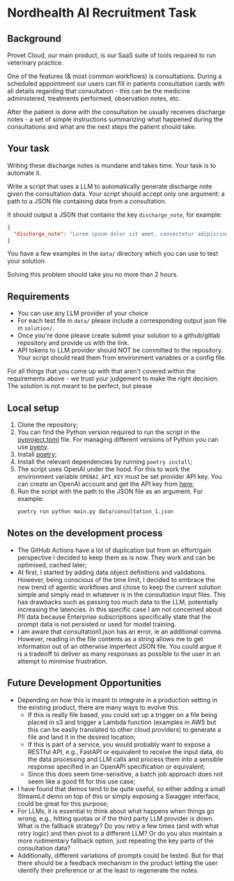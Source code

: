 # Nordhealth AI Recruitment Task

## Background

Provet Cloud, our main product, is our SaaS suite of tools required to run veterinary practice.

One of the features (& most common workflows) is consultations. During a scheduled appointment our users can fill in
patients consultation cards with all details regarding that consultation - this can be the medicine administered,
treatments performed, observation notes, etc.

After the patient is done with the consultation he usually receives discharge notes - a set of simple instructions
summarizing what happened during the consultations and what are the next steps the patient should take.

## Your task

Writing these discharge notes is mundane and takes time. Your task is to automate it.

Write a script that uses a LLM to automatically generate discharge note given the consultation data. Your script should
accept only one argument: a path to a JSON file containing data from a consultation.

It should output a JSON that contains the key `discharge_note`, for example:

```json
{
  "discharge_note": "Lorem ipsum dolor sit amet, consectetur adipiscing elit, sed do eiusmod tempor incididunt ..."
}
```

You have a few examples in the `data/` directory which you can use to test your solution.

Solving this problem should take you no more than 2 hours.

## Requirements

* You can use any LLM provider of your choice
* For each test file in `data/` please include a corresponding output json file in `solution/`.
* Once you're done please create submit your solution to a github/gitlab repository and provide us with the link.
* API tokens to LLM provider should NOT be committed to the repository.
  Your script should read them from environment variables or a config file.

For all things that you come up with that aren't covered within the requirements above - we trust your judgement to
make the right decision. The solution is not meant to be perfect, but please

## Local setup

1. Clone the repository;
2. You can find the Python version required to run the script in the [pyproject.toml](./pyproject.toml) file. For
   managing different versions of Python you can use [pyenv](https://github.com/pyenv/pyenv).
2. Install [poetry](https://python-poetry.org/docs/);
3. Install the relevant dependencies by running `poetry install`;
3. The script uses OpenAI under the hood. For this to work the environment variable `OPENAI_API_KEY` must be set
   provider API key. You can create an OpenAI account and get the API key
   from [here](https://platform.openai.com/settings/organization/api-keys);
4. Run the script with the path to the JSON file as an argument. For example:
   ```bash
   poetry run python main.py data/consultation_1.json
   ```

## Notes on the development process

- The GitHub Actions have a lot of duplication but from an effort/gain perspective I decided to keep them as is now.
  They work and can be optimised, cached later;
- At first, I started by adding data object definitions and validations. However, being conscious of the time limit, I
  decided to embrace the new trend of agentic workflows and chose to keep the current solution simple and simply read in
  whatever is in the consultation input files. This has
  drawbacks such as passing too much data to the LLM, potentially increasing the latencies. In this specific case I am
  not concerned about PII data because Enterprise subscriptions specifically state that the prompt data is not persisted
  or used for model training.
- I am aware that consultation1.json has an error, ie an additional comma. However, reading in the file contents as a
  string allows me to get information out of an otherwise imperfect JSON file. You could argue it is a tradeoff to
  deliver as many responses as possible to the user in an attempt to minimise frustration.

## Future Development Opportunities

- Depending on how this is meant to integrate in a production setting in the existing product, there are many ways to
  evolve this.
    - If this is really file based, you could set up a trigger on a file being placed in s3 and trigger a Lambda
      function (examples in AWS but this can be easily translated to other cloud providers) to generate a file and land
      it in the desired location;
    - If this is part of a service, you would probably want to expose a RESTful API, e.g., FastAPI or equivalent to
      receive the input data, do the data processing and LLM calls and process them into a sensible response specified
      in an OpenAPI specification or equivalent;
    - Since this does seem time-sensitive, a batch job approach does not seem like a good fit for this use case;
- I have found that demos tend to be quite useful, so either adding a small StreamLit demo on top of this or simply
  exposing a Swagger interface, could be great for this purpose;
- For LLMs, it is essential to think about what happens when things go wrong, e.g., hitting quotas or if the third party
  LLM provider is down. What is the fallback strategy? Do you retry a few times (and with what retry logic) and then
  pivot to a different LLM? Or do you also maintain a more rudimentary fallback option, just repeating the key parts of
  the consultation data?
- Additionally, different variations of prompts could be tested. But for that there should be a feedback mechanism in
  the product letting the user identify their preference or at the least to regenerate the notes.